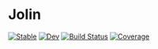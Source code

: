 # Jolin

[![Stable](https://img.shields.io/badge/docs-stable-blue.svg)](https://jolin-io.github.io/Jolin.jl/stable/)
[![Dev](https://img.shields.io/badge/docs-dev-blue.svg)](https://jolin-io.github.io/Jolin.jl/dev/)
[![Build Status](https://github.com/jolin-io/Jolin.jl/actions/workflows/CI.yml/badge.svg?branch=main)](https://github.com/jolin-io/Jolin.jl/actions/workflows/CI.yml?query=branch%3Amain)
[![Coverage](https://codecov.io/gh/jolin-io/Jolin.jl/branch/main/graph/badge.svg)](https://codecov.io/gh/jolin-io/Jolin.jl)
